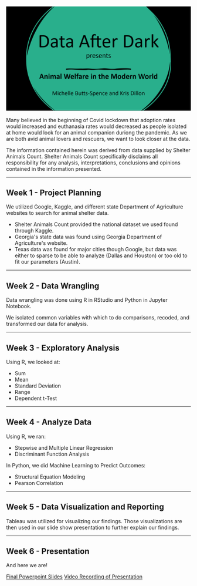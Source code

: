 ![DAD Splash](https://github.com/smkristx/DataAfterDarkFinal/blob/5eaf6fb7d8c156ee54cc271a4eb9609e6ee3f6f8/Media/DAD%20Splash.png)

Many believed in the beginning of Covid lockdown that adoption rates would increased and euthanasia rates would decreased as people isolated at home would look for an animal companion duriong the pandemic. As we are both avid animal lovers and rescuers, we want to look closer at the data.

The information contained herein was derived from data supplied by Shelter Animals Count. Shelter Animals Count specifically disclaims all responsibility for any analysis, interpretations, conclusions and opinions contained in the information presented.

---
## Week 1 - Project Planning
We utilized Google, Kaggle, and different state Department of Agriculture websites to search for animal shelter data.

* Shelter Animals Count provided the national dataset we used found through Kaggle.
* Georgia's state data was found using Georgia Department of Agriculture's website.
* Texas data was found for major cities though Google, but data was either to sparse to be able to analyze (Dallas and Houston) or too old to fit our parameters (Austin).

---
## Week 2 - Data Wrangling
Data wrangling was done using R in RStudio and Python in Jupyter Notebook.

We isolated common variables with which to do comparisons, recoded, and transformed our data for analysis.

---
## Week 3 - Exploratory Analysis
Using R, we looked at:

* Sum
* Mean
* Standard Deviation
* Range
* Dependent t-Test

---
## Week 4 - Analyze Data
Using R, we ran:

* Stepwise and Multiple Linear Regression
* Discriminant Function Analysis

In Python, we did Machine Learning to Predict Outcomes: 

* Structural Equation Modeling
* Pearson Correlation

---
## Week 5 - Data Visualization and Reporting
Tableau was utilized for visualizing our findings. Those visualizations are then used in our slide show presentation to further explain our findings.

---
## Week 6 - Presentation
And here we are!

[Final Powerpoint Slides](https://github.com/smkristx/DataAfterDarkFinal/files/8635995/D.A.D.EA.Final.Presentation.pptx)
[Video Recording of Presentation](https://vimeo.com/705957829)
